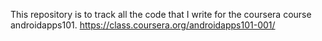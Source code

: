 This repository is to track all the code that I write for the coursera course androidapps101.
https://class.coursera.org/androidapps101-001/


